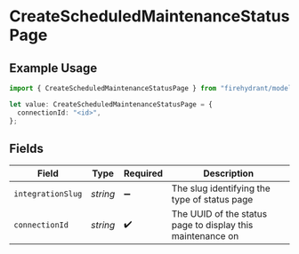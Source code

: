 # CreateScheduledMaintenanceStatusPage

## Example Usage

```typescript
import { CreateScheduledMaintenanceStatusPage } from "firehydrant/models/components";

let value: CreateScheduledMaintenanceStatusPage = {
  connectionId: "<id>",
};
```

## Fields

| Field                                                      | Type                                                       | Required                                                   | Description                                                |
| ---------------------------------------------------------- | ---------------------------------------------------------- | ---------------------------------------------------------- | ---------------------------------------------------------- |
| `integrationSlug`                                          | *string*                                                   | :heavy_minus_sign:                                         | The slug identifying the type of status page               |
| `connectionId`                                             | *string*                                                   | :heavy_check_mark:                                         | The UUID of the status page to display this maintenance on |